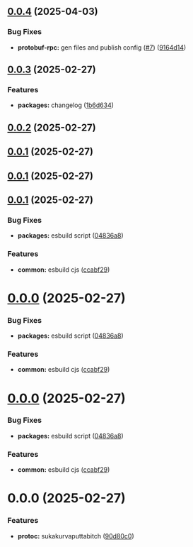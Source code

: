 

## [0.0.4](https://github.com/atls/protobuf/compare/@atls/protoc-gen-abstractions@0.0.3...@atls/protoc-gen-abstractions@0.0.4) (2025-04-03)


### Bug Fixes


* **protobuf-rpc:** gen files and publish config ([#7](https://github.com/atls/protobuf/issues/7)) ([9164d14](https://github.com/atls/protobuf/commit/9164d14513e1cf22f9a2a45db9f093208f791dad))





## [0.0.3](https://github.com/atls/protobuf/compare/@atls/protoc-gen-abstractions@0.0.2...@atls/protoc-gen-abstractions@0.0.3) (2025-02-27)


### Features


* **packages:** changelog ([1b6d634](https://github.com/atls/protobuf/commit/1b6d634cd140cfe76e8aab3b3d1639b6eab1524b))



## [0.0.2](https://github.com/atls/protobuf/compare/@atls/protoc-gen-abstractions@0.0.1...@atls/protoc-gen-abstractions@0.0.2) (2025-02-27)

## [0.0.1](https://github.com/atls/protobuf/compare/@atls/protoc-gen-abstractions@0.0.1...@atls/protoc-gen-abstractions@0.0.1) (2025-02-27)

## [0.0.1](https://github.com/atls/protobuf/compare/@atls/protoc-gen-abstractions@0.0.1...@atls/protoc-gen-abstractions@0.0.1) (2025-02-27)

## [0.0.1](https://github.com/atls/protobuf/compare/@atls/protoc-gen-abstractions@0.0.0...@atls/protoc-gen-abstractions@0.0.1) (2025-02-27)

### Bug Fixes

- **packages:** esbuild script ([04836a8](https://github.com/atls/protobuf/commit/04836a8d98a692988cbc3a4216a96391c2e74079))

### Features

- **common:** esbuild cjs ([ccabf29](https://github.com/atls/protobuf/commit/ccabf2994e76a9daa5cdd86f224f2c3067d6fae4))

# [0.0.0](https://github.com/atls/protobuf/compare/@atls/protoc-gen-abstractions@0.0.0...@atls/protoc-gen-abstractions@0.0.0) (2025-02-27)

### Bug Fixes

- **packages:** esbuild script ([04836a8](https://github.com/atls/protobuf/commit/04836a8d98a692988cbc3a4216a96391c2e74079))

### Features

- **common:** esbuild cjs ([ccabf29](https://github.com/atls/protobuf/commit/ccabf2994e76a9daa5cdd86f224f2c3067d6fae4))

# [0.0.0](https://github.com/atls/protobuf/compare/@atls/protoc-gen-abstractions@0.0.0...@atls/protoc-gen-abstractions@0.0.0) (2025-02-27)

### Bug Fixes

- **packages:** esbuild script ([04836a8](https://github.com/atls/protobuf/commit/04836a8d98a692988cbc3a4216a96391c2e74079))

### Features

- **common:** esbuild cjs ([ccabf29](https://github.com/atls/protobuf/commit/ccabf2994e76a9daa5cdd86f224f2c3067d6fae4))

# 0.0.0 (2025-02-27)

### Features

- **protoc:** sukakurvaputtabitch ([90d80c0](https://github.com/atls/protobuf/commit/90d80c0c93f6faea844bb334e4a3012b2b6afa51))
